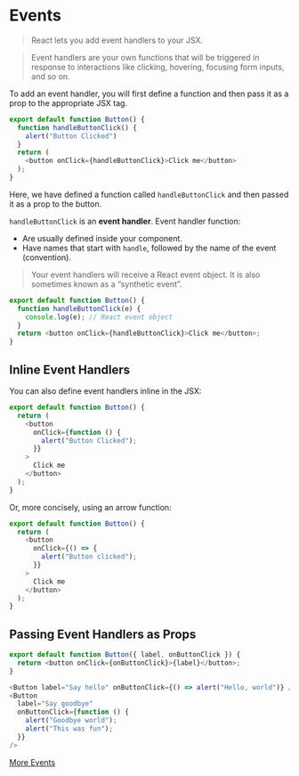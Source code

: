 # Events

> React lets you add event handlers to your JSX.

> Event handlers are your own functions that will be triggered in response to interactions like clicking, hovering,
focusing form inputs, and so on.


To add an event handler, you will first define a function and then pass it as a prop to the appropriate JSX tag.

```JavaScript
export default function Button() {
  function handleButtonClick() {
    alert("Button Clicked")
  }
  return (
    <button onClick={handleButtonClick}>Click me</button>
  );
}
```

Here, we have defined a function called `handleButtonClick` and then passed it as a prop to the button.

`handleButtonClick` is an **event handler**. Event handler function:
- Are usually defined inside your component.
- Have names that start with `handle`, followed by the name of the event (convention).

> Your event handlers will receive a React event object. It is also sometimes known as a “synthetic event”.

```JavaScript
export default function Button() {
  function handleButtonClick(e) {
    console.log(e); // React event object
  }
  return <button onClick={handleButtonClick}>Click me</button>;
}
```

## Inline Event Handlers
You can also define event handlers inline in the JSX:
```JavaScript
export default function Button() {
  return (
    <button
      onClick={function () {
        alert("Button Clicked");
      }}
    >
      Click me
    </button>
  );
}
```
Or, more concisely, using an arrow function:
```JavaScript
export default function Button() {
  return (
    <button
      onClick={() => {
        alert("Button clicked");
      }}
    >
      Click me
    </button>
  );
}
```

## Passing Event Handlers as Props

```JavaScript
export default function Button({ label, onButtonClick }) {
  return <button onClick={onButtonClick}>{label}</button>;
}
```

```JavaScript
<Button label="Say hello" onButtonClick={() => alert("Hello, world")} />
<Button
  label="Say goodbye"
  onButtonClick={function () {
    alert("Goodbye world");
    alert("This was fun");
  }}
/>
```

[More Events](https://react.dev/reference/react-dom/components/common#events)